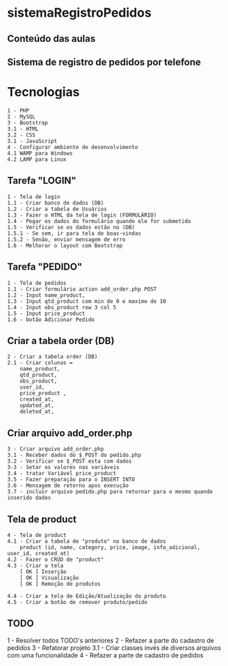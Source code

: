 # sistemaRegistroPedidos

## Conteúdo das aulas
## Sistema de registro de pedidos por telefone ##

# Tecnologias
    1 - PHP
    2 - MySQL
    3 - Bootstrap
    3.1 - HTML
    3.2 - CSS
    3.1 - JavaScript
    4 - Configurar ambiente de desenvolvimento
    4.1 WAMP para Windows
    4.2 LAMP para Linux

## Tarefa "LOGIN"
    1 - Tela de login
    1.1 - Criar banco de dados (DB)
    1.2 - Criar a tabela de Usuários
    1.3 - Fazer o HTML da tela de login (FORMULÁRIO)
    1.4 - Pegar os dados do formulário quando ele for submetido
    1.5 - Verificar se os dados estão no (DB)
    1.5.1 - Se sem, ir para tela de boas-vindas
    1.5.2 - Senão, enviar mensagem de erro
    1.6 - Melhorar o layout com Bootstrap

## Tarefa "PEDIDO"
    1 - Tela de pedidos
    1.1 - Criar formulário action add_order.php POST
    1.2 - Input name_product, 
    1.3 - Input qtd_product com min de 0 e maximo de 10
    1.4 - Input obs_product row 3 col 5
    1.5 - Input price_product
    1.6 - botão Adicionar Pedido

## Criar a tabela order (DB)
    2 - Criar a tabela order (DB)
    2.1 - Criar colunas = 
        name_product, 
        qtd_product, 
        obs_product, 
        user_id,
        price_product , 
        created_at, 
        updated_at, 
        deleted_at,

## Criar arquivo add_order.php
    3 - Criar arquivo add_order.php
    3.1 - Receber dados do $_POST do pedido.php
    3.2 - Verificar se $_POST esta com dados
    3-3 - Setar os valores nas variáveis  
    3.4 - tratar Variável price_product
    3.5 - Fazer preparação para o INSERT INTO
    3.6 - Mensagem de retorno apos execução
    3.7 - incluir arquivo pedido.php para retornar para o mesmo quando inserido dados

## Tela de product
    4 - Tela de product
    4.1 - Criar a tabela de "produto" no banco de dados
        product (id, name, category, price, image, info_adicional, user_id, created_at)
    4.2 - Fazer o CRUD de "product"
    4.3 - Criar a tela 
        [ OK ] Inserção
        [ OK ] Visualização
        [ OK ] Remoção de produtos

    4.4 - Criar a tela de Edição/Atualização do produto
    4.5 - Criar a botão de remover produto/pedido
    
## TODO
1 - Resolver todos TODO's anteriores
2 - Refazer a parte do cadastro de pedidos
3 - Refatorar projeto
3.1 - Criar classes invés de diversos arquivos com uma funcionalidade
4 - Refazer a parte de cadastro de pedidos



